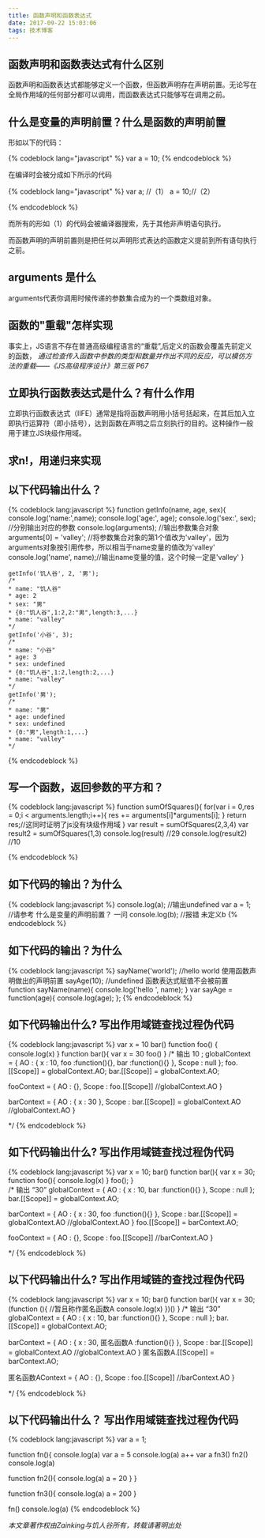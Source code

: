 ```yaml
---
title: 函数声明和函数表达式
date: 2017-09-22 15:03:06
tags: 技术博客
---
```


## 函数声明和函数表达式有什么区别

函数声明和函数表达式都能够定义一个函数，但函数声明存在声明前置。无论写在全局作用域的任何部分都可以调用，而函数表达式只能够写在调用之前。

## 什么是变量的声明前置？什么是函数的声明前置
形如以下的代码：

{% codeblock lang="javascript" %}
var a = 10;
{% endcodeblock %}

在编译时会被分成如下所示的代码

{% codeblock lang="javascript" %}
var a; //（1）
a = 10;//（2）

{% endcodeblock %}

而所有的形如（1）的代码会被编译器搜索，先于其他非声明语句执行。

而函数声明的声明前置则是把任何以声明形式表达的函数定义提前到所有语句执行之前。

## arguments 是什么

arguments代表你调用时候传递的参数集合成为的一个类数组对象。

## 函数的"重载"怎样实现

事实上，JS语言不存在普通高级编程语言的“重载”,后定义的函数会覆盖先前定义的函数，
*通过检查传入函数中参数的类型和数量并作出不同的反应，可以模仿方法的重载——《JS高级程序设计》第三版 P67*

## 立即执行函数表达式是什么？有什么作用

立即执行函数表达式（IIFE）通常是指将函数声明用小括号括起来，在其后加入立即执行运算符（即小括号），达到函数在声明之后立刻执行的目的。这种操作一般用于建立JS块级作用域。

## 求n!，用递归来实现
## 以下代码输出什么？

{% codeblock lang:javascript %}
	function getInfo(name, age, sex){
		console.log('name:',name);
		console.log('age:', age);
		console.log('sex:', sex); //分别输出对应的参数
		console.log(arguments); //输出参数集合对象
		arguments[0] = 'valley'; //将参数集合对象的第1个值改为'valley'，因为arguments对象按引用传参，所以相当于name变量的值改为'valley'
		console.log('name', name);//输出name变量的值，这个时候一定是'valley'
	}

    getInfo('饥人谷', 2, '男');
    /*
    * name: "饥人谷"
    * age: 2
    * sex: "男"
    * {0:"饥人谷",1:2,2:"男",length:3,...}
    * name: "valley"
    */
    getInfo('小谷', 3);
    /*
    * name: "小谷"
    * age: 3
    * sex: undefined
    * {0:"饥人谷",1:2,length:2,...}
    * name: "valley"
    */
    getInfo('男');
    /*
    * name: "男"
    * age: undefined
    * sex: undefined
    * {0:"男",length:1,...}
    * name: "valley"
    */
{% endcodeblock %}

## 写一个函数，返回参数的平方和？

{% codeblock lang:javascript %}
   function sumOfSquares(){
    for(var i = 0,res = 0;i < arguments.length;i++){
      res += arguments[i]*arguments[i];
    }
    return res;//这同时证明了js没有块级作用域
   }
   var result = sumOfSquares(2,3,4)
   var result2 = sumOfSquares(1,3)
   console.log(result)  //29
   console.log(result2)  //10

{% endcodeblock %}

## 如下代码的输出？为什么

{% codeblock lang:javascript %}
	console.log(a); //输出undefined
	var a = 1; //请参考 什么是变量的声明前置？ 一问
	console.log(b); //报错 未定义b
{% endcodeblock %}

## 如下代码的输出？为什么

{% codeblock lang:javascript %}
	sayName('world'); //hello world 使用函数声明做出的声明前置
	sayAge(10); //undefined 函数表达式赋值不会被前置
	function sayName(name){
		console.log('hello ', name);
	}
	var sayAge = function(age){
		console.log(age);
	};
{% endcodeblock %}

## 如下代码输出什么? 写出作用域链查找过程伪代码

{% codeblock lang:javascript %}
var x = 10
bar() 
function foo() {
  console.log(x)
}
function bar(){
  var x = 30
  foo()
}
/*
  输出 10 ;
  globalContext = {
    AO : {
    x : 10,
      foo :function(){},
      bar :function(){}
    },
    Scope : null
  };
  foo.[[Scope]] = globalContext.AO;
  bar.[[Scope]] = globalContext.AO;

  fooContext = {
    AO : {},
    Scope : foo.[[Scope]] //globalContext.AO
  }

  barContext = {
  AO : {
      x : 30
    },
    Scope : bar.[[Scope]] = globalContext.AO //globalContext.AO
  }

*/
{% endcodeblock %}

## 如下代码输出什么? 写出作用域链查找过程伪代码

{% codeblock lang:javascript %}
var x = 10;
bar() 
function bar(){
  var x = 30;
  function foo(){
    console.log(x) 
  }
  foo();
}	
/*
  输出 “30”
  globalContext = {
    AO : {
    x : 10,
      bar :function(){}
    },
    Scope : null
  };
  bar.[[Scope]] = globalContext.AO;

  barContext = {
  AO : {
      x : 30,
      foo :function(){}
    },
    Scope : bar.[[Scope]] = globalContext.AO //globalContext.AO
  }
  foo.[[Scope]] = barContext.AO;

  fooContext = {
    AO : {},
    Scope : foo.[[Scope]] //barContext.AO
  }

*/
{% endcodeblock %}

## 以下代码输出什么? 写出作用域链的查找过程伪代码

{% codeblock lang:javascript %}
var x = 10;
bar() 
function bar(){
  var x = 30;
  (function (){     //暂且称作匿名函数A
    console.log(x)
  })()
}
/*
  输出 “30”
  globalContext = {
    AO : {
    x : 10,
      bar :function(){}
    },
    Scope : null
  };
  bar.[[Scope]] = globalContext.AO;

  barContext = {
  AO : {
      x : 30,
      匿名函数A :function(){}
    },
    Scope : bar.[[Scope]] = globalContext.AO //globalContext.AO
  }
  匿名函数A.[[Scope]] = barContext.AO;

  匿名函数AContext = {
    AO : {},
    Scope : foo.[[Scope]] //barContext.AO
  }

*/
{% endcodeblock %}

## 以下代码输出什么？ 写出作用域链查找过程伪代码

{% codeblock lang:javascript %}
var a = 1;

function fn(){
  console.log(a)
  var a = 5
  console.log(a)
  a++
  var a
  fn3()
  fn2()
  console.log(a)

  function fn2(){
    console.log(a)
    a = 20
  }
}

function fn3(){
  console.log(a)
  a = 200
}

fn()
console.log(a)
{% endcodeblock %}


*本文章著作权由Zainking与饥人谷所有，转载请著明出处*